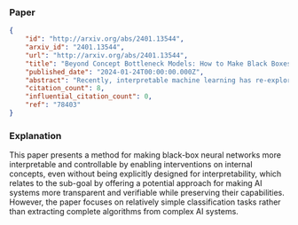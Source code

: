 ### Paper

```json
{
	"id": "http://arxiv.org/abs/2401.13544",
	"arxiv_id": "2401.13544",
	"url": "http://arxiv.org/abs/2401.13544",
	"title": "Beyond Concept Bottleneck Models: How to Make Black Boxes Intervenable?",
	"published_date": "2024-01-24T00:00:00.000Z",
	"abstract": "Recently, interpretable machine learning has re-explored concept bottleneck models (CBM). An advantage of this model class is the user's ability to intervene on predicted concept values, affecting the downstream output. In this work, we introduce a method to perform such concept-based interventions on pretrained neural networks, which are not interpretable by design, only given a small validation set with concept labels. Furthermore, we formalise the notion of intervenability as a measure of the effectiveness of concept-based interventions and leverage this definition to fine-tune black boxes. Empirically, we explore the intervenability of black-box classifiers on synthetic tabular and natural image benchmarks. We focus on backbone architectures of varying complexity, from simple, fully connected neural nets to Stable Diffusion. We demonstrate that the proposed fine-tuning improves intervention effectiveness and often yields better-calibrated predictions. To showcase the practical utility of our techniques, we apply them to deep chest X-ray classifiers and show that fine-tuned black boxes are more intervenable than CBMs. Lastly, we establish that our methods are still effective under vision-language-model-based concept annotations, alleviating the need for a human-annotated validation set.",
	"citation_count": 8,
	"influential_citation_count": 0,
	"ref": "78403"
}
```

### Explanation

This paper presents a method for making black-box neural networks more interpretable and controllable by enabling interventions on internal concepts, even without being explicitly designed for interpretability, which relates to the sub-goal by offering a potential approach for making AI systems more transparent and verifiable while preserving their capabilities. However, the paper focuses on relatively simple classification tasks rather than extracting complete algorithms from complex AI systems.
